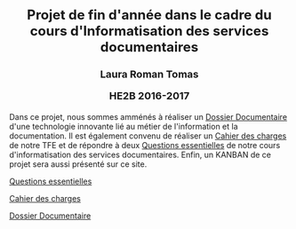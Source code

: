 <html>
<body>
<h1> 
<font size="+2">
<p align="center"> Projet de fin d'année dans le cadre du cours d'Informatisation des services documentaires</p></font>
<font size="+1">
<p align="center">Laura Roman Tomas</p>
<p align="center">HE2B 2016-2017</p>
</font>
</h1>
<p> Dans ce projet, nous sommes amménés à réaliser un <a href="lromantomas.github.io/Dossier documentaire/index.html"> Dossier Documentaire</a> d'une technologie innovante lié au métier de l'information et la documentation. Il est également convenu de réaliser un <a href="cahier.html"> Cahier des charges </a> de notre TFE et de répondre à deux <a href="Questions.html"> Questions essentielles</a>  de notre cours d'informatisation des services documentaires. Enfin, un KANBAN de ce projet sera aussi présenté sur ce site.</p>

<p><a href="Questions.html"> Questions essentielles</a></p>
<p><a href="cahier.html"> Cahier des charges </a></p>
<p><a href="lromantomas.github.io/Dossier documentaire/index.html"> Dossier Documentaire</a></p>

